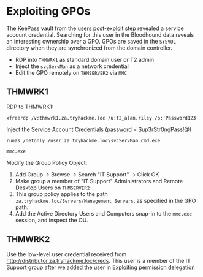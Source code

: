 # Exploiting GPOs

The KeePass vault from the [users post-exploit](users.md) step revealed a service account credential. 
Searching for this user in the Bloodhound data reveals an interesting ownership over a GPO. GPOs are saved in 
the `SYSVOL` directory when they are synchronized from the domain controller.

* RDP into `THMWRK1` as standard domain user or T2 admin
* Inject the `svcServMan` as a network credential
* Edit the GPO remotely on `THMSERVER2` via `MMC`

## THMWRK1

RDP to THMWRK1:

    xfreerdp /v:thmwrk1.za.tryhackme.loc /u:t2_alan.riley /p:'Password123'

Inject the Service Account Credentials (password = Sup3rStr0ngPass!@)

    runas /netonly /user:za.tryhackme.loc\svcServMan cmd.exe
    
    mmc.exe

Modify the Group Policy Object: 

1. Add Group -> Browse -> Search "IT Support" -> Click OK
2. Make group a member of "IT Support" Administrators and Remote Desktop Users on `THMSERVER2`
3. This group policy applies to the path `za.tryhackme.loc/Servers/Management Servers`, as specified in the GPO path.
4. Add the Active Directory Users and Computers snap-in to the `mmc.exe` session, and inspect the OU.

## THMWRK2

Use the low-level user credential received from http://distributor.za.tryhackme.loc/creds. This user is a member 
of the IT Support group after we added the user in [Exploiting permission delegation](permissions.md)